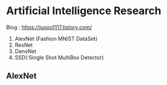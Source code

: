 # Artificial Intelligence Research
   Blog : https://juooo1117.tistory.com/


  1. AlexNet (Fashion MNIST DataSet)
  2. ResNet
  3. DensNet
  4. SSD(:Single Shot MultiBox Detector)


## AlexNet
